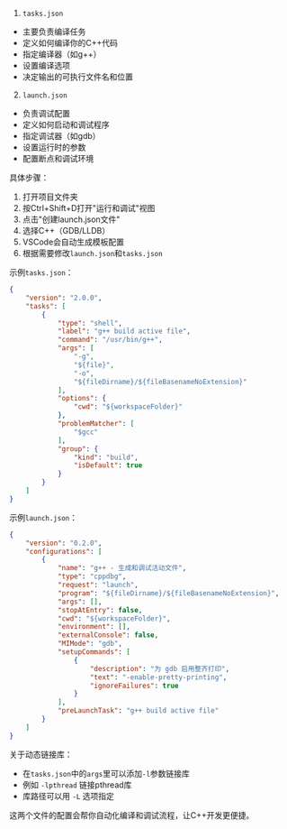 



1. `tasks.json`

- 主要负责编译任务
- 定义如何编译你的C++代码
- 指定编译器（如g++）
- 设置编译选项
- 决定输出的可执行文件名和位置

2. `launch.json`

- 负责调试配置
- 定义如何启动和调试程序
- 指定调试器（如gdb）
- 设置运行时的参数
- 配置断点和调试环境

具体步骤：

1. 打开项目文件夹
2. 按Ctrl+Shift+D打开"运行和调试"视图
3. 点击"创建launch.json文件"
4. 选择C++（GDB/LLDB）
5. VSCode会自动生成模板配置
6. 根据需要修改`launch.json`和`tasks.json`

示例`tasks.json`：

```json
{
    "version": "2.0.0",
    "tasks": [
        {
            "type": "shell",
            "label": "g++ build active file",
            "command": "/usr/bin/g++",
            "args": [
                "-g",
                "${file}",
                "-o",
                "${fileDirname}/${fileBasenameNoExtension}"
            ],
            "options": {
                "cwd": "${workspaceFolder}"
            },
            "problemMatcher": [
                "$gcc"
            ],
            "group": {
                "kind": "build",
                "isDefault": true
            }
        }
    ]
}
```

示例`launch.json`：

```json
{
    "version": "0.2.0",
    "configurations": [
        {
            "name": "g++ - 生成和调试活动文件",
            "type": "cppdbg",
            "request": "launch",
            "program": "${fileDirname}/${fileBasenameNoExtension}",
            "args": [],
            "stopAtEntry": false,
            "cwd": "${workspaceFolder}",
            "environment": [],
            "externalConsole": false,
            "MIMode": "gdb",
            "setupCommands": [
                {
                    "description": "为 gdb 启用整齐打印",
                    "text": "-enable-pretty-printing",
                    "ignoreFailures": true
                }
            ],
            "preLaunchTask": "g++ build active file"
        }
    ]
}
```

关于动态链接库：

- 在`tasks.json`中的`args`里可以添加`-l`参数链接库
- 例如 `-lpthread` 链接pthread库
- 库路径可以用 `-L` 选项指定

这两个文件的配置会帮你自动化编译和调试流程，让C++开发更便捷。